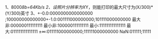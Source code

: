 1、8000*8b=64Kb/s 2、设照片分辨率为X*Y，则能打印的最大尺寸为(X/300)*(Y/300)英寸 3、+-0.0:0000000000000000 ;100000000000000+-1.0:001111000000000;101111000000000 最大非:000000111111111 最小非:100000111111111 最小:111111111111111 最大:011111111111111 ±∞:011111000000000;111111000000000 NaN:011111;11111